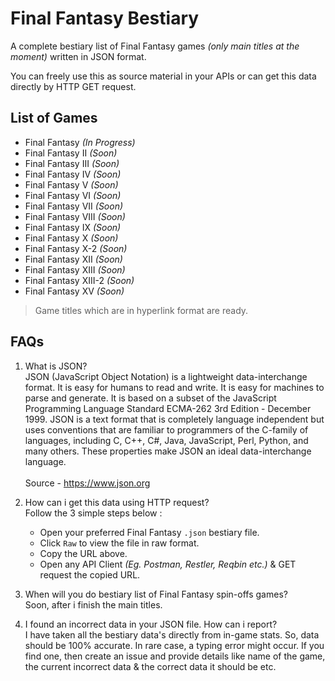 # Final Fantasy Bestiary
A complete bestiary list of Final Fantasy games _(only main titles at the moment)_ written in JSON format.

You can freely use this as source material in your APIs or can get this data directly by HTTP GET request.

## List of Games
- Final Fantasy _(In Progress)_
- Final Fantasy II _(Soon)_
- Final Fantasy III _(Soon)_
- Final Fantasy IV _(Soon)_
- Final Fantasy V _(Soon)_
- Final Fantasy VI _(Soon)_
- Final Fantasy VII _(Soon)_
- Final Fantasy VIII _(Soon)_
- Final Fantasy IX _(Soon)_
- Final Fantasy X _(Soon)_
- Final Fantasy X-2 _(Soon)_
- Final Fantasy XII _(Soon)_
- Final Fantasy XIII _(Soon)_
- Final Fantasy XIII-2 _(Soon)_
- Final Fantasy XV  _(Soon)_

> Game titles which are in hyperlink format are ready.

## FAQs
1. What is JSON?\
JSON (JavaScript Object Notation) is a lightweight data-interchange format. It is easy for humans to read and write. It is easy for machines to parse and generate. It is based on a subset of the JavaScript Programming Language Standard ECMA-262 3rd Edition - December 1999. JSON is a text format that is completely language independent but uses conventions that are familiar to programmers of the C-family of languages, including C, C++, C#, Java, JavaScript, Perl, Python, and many others. These properties make JSON an ideal data-interchange language.\
\
Source - https://www.json.org

2. How can i get this data using HTTP request?\
Follow the 3 simple steps below :
    - Open your preferred Final Fantasy ` .json `  bestiary file.
    - Click ` Raw ` to view the file in raw format.
    - Copy the URL above.
    - Open any API Client _(Eg. Postman, Restler, Reqbin etc.)_ & GET request the copied URL.

3. When will you do bestiary list of Final Fantasy spin-offs games?\
Soon, after i finish the main titles.

4. I found an incorrect data in your JSON file. How can i report?\
I have taken all the bestiary data's directly from in-game stats. So, data should be 100% accurate. In rare case, a typing error might occur. If you find one, then create an issue and provide details like name of the game, the current incorrect data & the correct data it should be etc.
